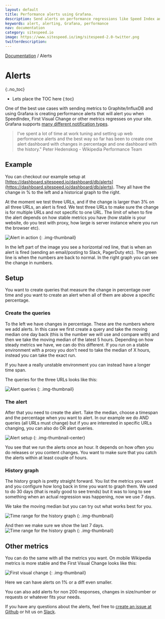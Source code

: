 ```yaml
---
layout: default
title: Performance alerts using Grafana.
description: Send alerts on performance regressions like Speed Index and First Visual Change to Slack or Pager Duty or email.
keywords: alert, alerting, Grafana, performance
nav: documentation
category: sitespeed.io
image: https://www.sitespeed.io/img/sitespeed-2.0-twitter.png
twitterdescription:
---
```

[Documentation]({{site.baseurl}}/documentation/sitespeed.io/) / Alerts

# Alerts
{:.no_toc}

* Lets place the TOC here
{:toc}


One of the best use cases with sending metrics to Graphite/InfluxDB and using Grafana is creating performance alerts that will alert you when SpeedIndex, First Visual Change or other metrics regresses on your site. Grafana supports [many different notification types](http://docs.grafana.org/alerting/notifications/).


<blockquote>
I've spent a lot of time at work tuning and setting up web performance alerts and the best way so far has been to create one alert dashboard with changes in percentage and one dashboard with the history."
 <span>Peter Hedenskog - Wikipedia Performance Team</span>
</blockquote>

## Example

You can checkout our example setup at [https://dashboard.sitespeed.io/dashboard/db/alerts](https://dashboard.sitespeed.io/dashboard/db/alerts). They all have the change in % to the left and a historical graph to the right.

At the moment we test three URLs, and if the change is larger than 3% on all three URLs, an alert is fired. We test three URLs to make sure the change is for multiple URLs and not specific to one URL. The limit of when to fire the alert depends on how stable metrics you have (how stable is your website, do you test with proxy, how large is server instance where you run the browser etc).

![Alert in action]({{site.baseurl}}/img/alerts/alerts-in-action.png)
{: .img-thumbnail}

In the left part of the image you see a horizontal red line, that is when an alert is fired (sending an email/posting to Slack, PagerDuty etc). The green line is when the numbers are back to normal. In the right graph you can see the change in numbers.


## Setup

You want to create queries that measure the change in percentage over time and you want to create an alert when all of them are above a specific percentage.


### Create the queries

To the left we have changes in percentage. These are the numbers where we add alerts. In this case we first create a query and take the moving median one day back (this is the number we will use and compare with) and then we take the moving median of the latest 5 hours. Depending on how steady metrics we have, we can do this different. If you run on a stable environment with a proxy you don't need to take the median of X hours, instead you can take the exact run.

If you have a really unstable environment you can instead have a longer time span.

The queries for the three URLs looks like this:

![Alert queries]({{site.baseurl}}/img/alerts/alert-queries.png)
{: .img-thumbnail}


### The alert
After that you need to create the alert. Take the median, choose a timespan and the percentage when you want to alert. In our example we do AND queries (all URLs must change) but if you are interested in specific URLs changing, you can also do OR alert queries.

![Alert setup]({{site.baseurl}}/img/alerts/alert-setup.png)
{: .img-thumbnail-center}

You see that we run the alerts once an hour. It depends on how often you do releases or you content changes. You want to make sure that you catch the alerts within at least couple of hours.

### History graph

The history graph is pretty straight forward. You list the metrics you want and you configure how long back in time you want to graph them. We used to do 30 days (that is really good to see trends) but it was to long to see something when an actual regression was happening, now we use 7 days.

We take the moving median but you can try out what works best for you.

![Time range for the history graph]({{site.baseurl}}/img/alerts/history-queries.png)
{: .img-thumbnail}


And then we make sure we show the last 7 days.
![Time range for the history graph]({{site.baseurl}}/img/alerts/history-time-range.png)
{: .img-thumbnail}


## Other metrics

You can do the same with all the metrics you want. On mobile Wikipedia metrics is more stable and the First Visual Change looks like this:

![First visual change]({{site.baseurl}}/img/alerts/first-visual-change.png)
{: .img-thumbnail}

Here we can have alerts on 1% or a diff even smaller.

You can also add alerts for non 200 responses, changes in size/number or requests or whatever fits your needs.

If you have any questions about the alerts, feel free to [create an issue at Github](https://github.com/sitespeedio/sitespeed.io/issues/new?title=Alerts) or hit us on [Slack](https://sitespeedio.herokuapp.com).
